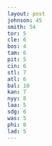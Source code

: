 ```yaml
---
layout: post
johnson: 45
smith: 54
tor: 5
cle: 6
bos: 4
tam: 6
pit: 5
cin: 6
stl: 7
atl: 6
bal: 10
kan: 7
nyy: 8
laa: 5
sdg: 6
was: 5
phi: 8
lad: 5
---
```

